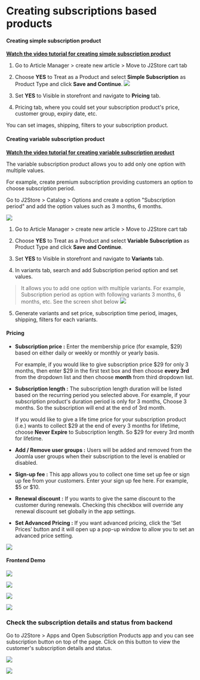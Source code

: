 # Creating subscriptions based products

#### Creating simple subscription product

**[Watch the video tutorial for creating simple subscription product](https://www.j2store.org/support/video-tutorials/creating-simple-subscription-product.html)**

1. Go to Article Manager > create new article > Move to J2Store cart tab

2. Choose **YES** to Treat as a Product and select **Simple Subscription** as Product Type and click **Save and Continue**.
![](./assets/images/subscription-simple.png)

3. Set **YES** to Visible in storefront and navigate to **Pricing** tab.

4. Pricing tab, where you could set your subscription product's price, customer group, expiry date, etc.

You can set images, shipping, filters to your subscription product.

#### Creating variable subscription product

**[Watch the video tutorial for creating variable subscription product](https://www.j2store.org/support/video-tutorials/creating-variable-subscription-product.html)**

The variable subscription product allows you to add only one option with multiple values.

For example, create premium subscription providing customers an option to choose subscription period.

Go to J2Store > Catalog > Options and create a option "Subscription period" and add the option values such as 3 months, 6 months.

![](./assets/images/subscription-option.png)

1. Go to Article Manager > create new article > Move to J2Store cart tab

2. Choose **YES** to Treat as a Product and select **Variable Subscription** as Product Type and click **Save and Continue**.

3. Set **YES** to Visible in storefront and navigate to **Variants** tab.

4. In variants tab, search and add Subscription period option and set values.
> It allows you to add one option with multiple variants. For example, Subscription period as option with following variants 3 months, 6 months, etc. See the screen shot below
![](./assets/images/subscription-variants.png)

5. Generate variants and set price, subscription time period, images, shipping, filters for each variants.

#### Pricing

- **Subscription price :** Enter the membership price (for example, $29) based on either daily or weekly or monthly or yearly basis.

   For example, if you would like to give subscription price $29 for only 3 months, then enter $29 in the first text box and then choose **every 3rd** from the dropdown list and then choose **month** from third dropdown list.

- **Subscription length :** The subscription length duration will be listed based on the recurring period you selected above.  For example, if your subscription product's duration period is only for 3 months, Choose 3 months. So the subscription will end at the  end of 3rd month.

  If you would like to give a life time price for your subscription product (i.e.) wants to collect $29 at the end of every 3 months for lifetime, choose **Never Expire** to Subscription length. So $29 for every 3rd month for lifetime.

- **Add / Remove user groups :** Users will be added and removed from the Joomla user groups when their subscription to the level is enabled or disabled.

- **Sign-up fee :** This app allows you to collect one time set up fee or sign up fee from your customers. Enter your sign up fee here. For example, $5 or $10.

- **Renewal discount :** If you wants to give the same discount to the customer during renewals. Checking this checkbox will override any renewal discount set globally in the app settings.

- **Set Advanced Pricing :** If you want advanced pricing, click the 'Set Prices' button and it will open up a pop-up window to allow you to set an advanced price setting.

![](./assets/images/subscription-pricing.png)

#### Frontend Demo

![](./assets/images/subscription-frontend.png)

![](./assets/images/subscription-cart.png)

![](./assets/images/subscription-payment-checkout.png)

![](./assets/images/subscription-frontend-profile.png)

### Check the subscription details and status from backend

Go to J2Store > Apps and Open Subscription Products app and you can see subscription button on top of the page. Click on this button to view the customer's subscription details and status.

![](./assets/images/subscription-button.png)

![](./assets/images/subscription-detail.png)